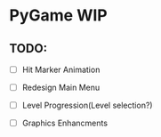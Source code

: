 # PyGame WIP


## TODO:

- [ ] Hit Marker Animation

- [ ] Redesign Main Menu

- [ ] Level Progression(Level selection?)

- [ ] Graphics Enhancments

